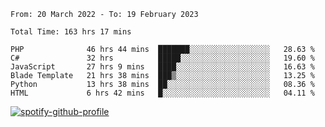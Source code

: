 <!--START_SECTION:waka-->

```text
From: 20 March 2022 - To: 19 February 2023

Total Time: 163 hrs 17 mins

PHP              46 hrs 44 mins  ███████░░░░░░░░░░░░░░░░░░   28.63 %
C#               32 hrs          █████░░░░░░░░░░░░░░░░░░░░   19.60 %
JavaScript       27 hrs 9 mins   ████░░░░░░░░░░░░░░░░░░░░░   16.63 %
Blade Template   21 hrs 38 mins  ███▒░░░░░░░░░░░░░░░░░░░░░   13.25 %
Python           13 hrs 38 mins  ██░░░░░░░░░░░░░░░░░░░░░░░   08.36 %
HTML             6 hrs 42 mins   █░░░░░░░░░░░░░░░░░░░░░░░░   04.11 %
```

<!--END_SECTION:waka-->
[![spotify-github-profile](https://spotify-github-profile.vercel.app/api/view?uid=c00zprrvy9xiloa9qnco3hmng&cover_image=true&theme=novatorem&show_offline=false&background_color=121212&bar_color=53b14f&bar_color_cover=false)](https://spotify-github-profile.vercel.app/api/view?uid=c00zprrvy9xiloa9qnco3hmng&redirect=true)

